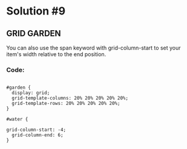 
# Solution #9

## GRID GARDEN

You can also use the span keyword with grid-column-start to set your item's width relative to the end position.

### Code: 

```

#garden {
  display: grid;
  grid-template-columns: 20% 20% 20% 20% 20%;
  grid-template-rows: 20% 20% 20% 20% 20%;
}

#water {

grid-column-start: -4;
  grid-column-end: 6;
}

```